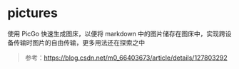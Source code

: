 # pictures
使用 PicGo 快速生成图床，以便将 markdown 中的图片储存在图床中，实现跨设备传输时图片的自由传输，更多用法还在探索之中
> 参考：https://blog.csdn.net/m0_66403673/article/details/127803292
